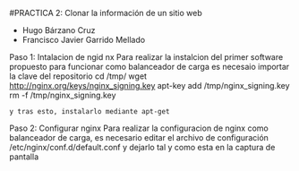 #PRACTICA 2: Clonar la información de un sitio web

- Hugo Bárzano Cruz
- Francisco Javier Garrido Mellado

Paso 1: Intalacion de ngid nx
	Para realizar la instalcion del primer software propuesto 
	para funcionar como balanceador de carga es necesaio 		importar la clave del repositorio 
		cd /tmp/
		wget http://nginx.org/keys/nginx_signing.key
		apt-key add /tmp/nginx_signing.key
		rm -f /tmp/nginx_signing.key

	y tras esto, instalarlo mediante apt-get

Paso 2: Configurar nginx
	Para realizar la configuracion de nginx como balanceador de 
	carga, es necesario editar el archivo de configuración
		/etc/nginx/conf.d/default.conf
	y dejarlo tal y como esta en la captura de pantalla
